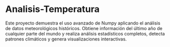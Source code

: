 # Analisis-Temperatura
Este proyecto demuestra el uso avanzado de Numpy aplicando el análisis de datos meteorológicos históricos. Obtiene información del último año de cualquier parte del mundo y realiza análisis estadísticos completos, detecta patrones climáticos y genera visualizaciones interactivas.
